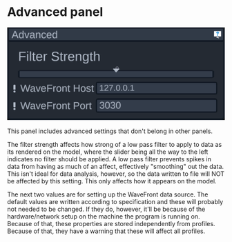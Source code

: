 # Advanced panel

![Advanced Panel](../resources/advancedpanel.png)

This panel includes advanced settings that don't belong in other panels.

The filter strength affects how strong of a low pass filter to apply to data as its rendered on the model, where the slider being all the way to the left indicates no filter should be applied. A low pass filter prevents spikes in data from having as much of an affect, effectively "smoothing" out the data. This isn't ideal for data analysis, however, so the data written to file will NOT be affected by this setting. This only affects how it appears on the model.

The next two values are for setting up the WaveFront data source. The default values are written according to specification and these will probably not needed to be changed. If they do, however, it'll be because of the hardware/network setup on the machine the program is running on. Because of that, these properties are stored independently from profiles. Because of that, they have a warning that these will affect all profiles. 
